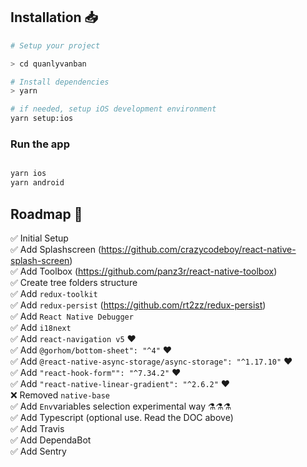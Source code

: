 
## Installation :inbox_tray:

```bash
# Setup your project

> cd quanlyvanban

# Install dependencies
> yarn

# if needed, setup iOS development environment
yarn setup:ios
```

### Run the app
```bash

yarn ios
yarn android

```

## Roadmap :running:

✅ Initial Setup<br/>
✅ Add Splashscreen (https://github.com/crazycodeboy/react-native-splash-screen)<br/>
✅ Add Toolbox (https://github.com/panz3r/react-native-toolbox)<br/>
✅ Create tree folders structure<br/>
✅ Add `redux-toolkit`<br/>
✅ Add `redux-persist` (https://github.com/rt2zz/redux-persist)<br/>
✅ Add `React Native Debugger`<br/>
✅ Add `i18next`<br/>
✅ Add `react-navigation v5` ❤️<br/>
✅ Add `@gorhom/bottom-sheet": "^4"` ❤️<br/>
✅ Add `@react-native-async-storage/async-storage": "^1.17.10"` ❤️<br/>
✅ Add `"react-hook-form"": "^7.34.2"` ❤️<br/>
✅ Add `"react-native-linear-gradient": "^2.6.2"` ❤️<br/>
❌ Removed `native-base` <br/>
✅ Add `Env`variables selection experimental way ⚗️⚗️⚗️<br />
✅ Add Typescript (optional use. Read the DOC above)<br />
✅ Add Travis<br />
✅ Add DependaBot<br />
✅ Add Sentry<br />